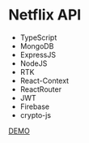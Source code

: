 # Netflix API

- TypeScript
- MongoDB
- ExpressJS
- NodeJS
- RTK
- React-Context
- ReactRouter
- JWT
- Firebase
- crypto-js

[DEMO](http://62.113.108.250/)
